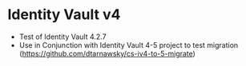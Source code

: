 # Identity Vault v4
- Test of Identity Vault 4.2.7
- Use in Conjunction with Identity Vault 4-5 project to test migration (https://github.com/dtarnawsky/cs-iv4-to-5-migrate)